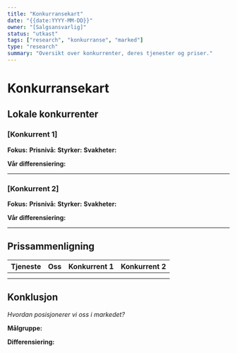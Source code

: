 ```yaml
---
title: "Konkurransekart"
date: "{{date:YYYY-MM-DD}}"
owner: "[Salgsansvarlig]"
status: "utkast"
tags: ["research", "konkurranse", "marked"]
type: "research"
summary: "Oversikt over konkurrenter, deres tjenester og priser."
---
```


# Konkurransekart

## Lokale konkurrenter

### [Konkurrent 1]
**Fokus:**
**Prisnivå:**
**Styrker:**
**Svakheter:**

**Vår differensiering:**

---

### [Konkurrent 2]
**Fokus:**
**Prisnivå:**
**Styrker:**
**Svakheter:**

**Vår differensiering:**

---

## Prissammenligning

| Tjeneste | Oss | Konkurrent 1 | Konkurrent 2 |
| -------- | --- | ------------ | ------------ |
|          |     |              |              |
|          |     |              |              |

## Konklusjon

_Hvordan posisjonerer vi oss i markedet?_

**Målgruppe:**


**Differensiering:**

